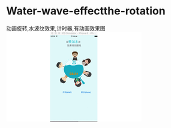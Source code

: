 # Water-wave-effectthe-rotation
动画旋转,水波纹效果,计时器,有动画效果图
![image](https://github.com/wanghu5it/Water-wave-effectthe-rotation/blob/master/动画效果/动画gif.gif)